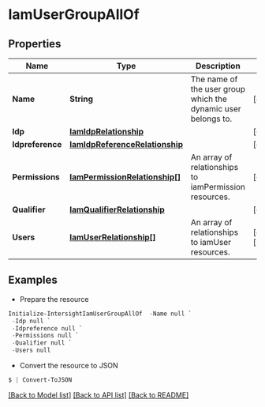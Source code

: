 # IamUserGroupAllOf
## Properties

Name | Type | Description | Notes
------------ | ------------- | ------------- | -------------
**Name** | **String** | The name of the user group which the dynamic user belongs to. | [optional] 
**Idp** | [**IamIdpRelationship**](IamIdpRelationship.md) |  | [optional] 
**Idpreference** | [**IamIdpReferenceRelationship**](IamIdpReferenceRelationship.md) |  | [optional] 
**Permissions** | [**IamPermissionRelationship[]**](IamPermissionRelationship.md) | An array of relationships to iamPermission resources. | [optional] 
**Qualifier** | [**IamQualifierRelationship**](IamQualifierRelationship.md) |  | [optional] 
**Users** | [**IamUserRelationship[]**](IamUserRelationship.md) | An array of relationships to iamUser resources. | [optional] [readonly] 

## Examples

- Prepare the resource
```powershell
Initialize-IntersightIamUserGroupAllOf  -Name null `
 -Idp null `
 -Idpreference null `
 -Permissions null `
 -Qualifier null `
 -Users null
```

- Convert the resource to JSON
```powershell
$ | Convert-ToJSON
```

[[Back to Model list]](../README.md#documentation-for-models) [[Back to API list]](../README.md#documentation-for-api-endpoints) [[Back to README]](../README.md)

